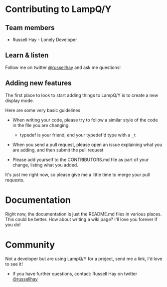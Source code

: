 # Contributing to LampQ/Y

## Team members

* Russell Hay - Lonely Developer

## Learn & listen

Follow me on twitter [@russellhay](http://twitter.com/russellhay) and ask me questions!

## Adding new features

The first place to look to start adding things to LampQ/Y is to create a new display mode.

Here are some very basic guidelines

* When writing your code, please try to follow a similar style of the code in the file you are changing.

   * typedef is your friend, end your typedef'd type with a `_t` 

* When you send a pull request, please open an issue explaining what you are adding, and then submit the pull request

* Please add yourself to the CONTRIBUTORS.md file as part of your change, listing what you added.

It's just me right now, so please give me a little time to merge your pull requests.

# Documentation

Right now, the documentation is just the README.md files in various places.  This could be better.  How about writing
a wiki page?  I'll love you forever if you do!

# Community 

Not a developer but are using LampQ/Y for a project, send me a link, I'd love to see it!

* If you have further questions, contact: Russell Hay on twitter [@russellhay](http://twitter.com/russellhay) 
